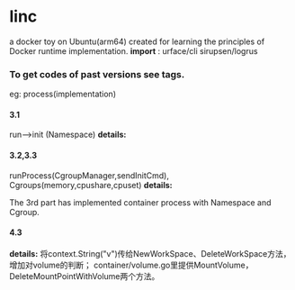 # linc
a docker toy on Ubuntu(arm64) created for learning the principles of Docker runtime implementation.
**import** :  urface/cli	 sirupsen/logrus



### To get codes of past versions see tags.

eg:	process(implementation)

#### 3.1

run-->init (Namespace)
**details:**

#### 3.2,3.3  

runProcess(CgroupManager,sendInitCmd),  Cgroups(memory,cpushare,cpuset)
**details:**

The 3rd part has implemented container process with Namespace and Cgroup.

#### 4.3

**details:** 
将context.String("v")传给NewWorkSpace、DeleteWorkSpace方法，增加对volume的判断；
container/volume.go里提供MountVolume，DeleteMountPointWithVolume两个方法。